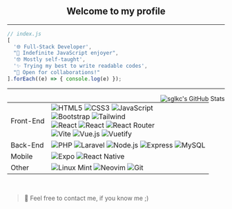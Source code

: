 <h2 align="center">Welcome to my profile</h2>
<hr>

```javascript
// index.js
[
  '🌐 Full-Stack Developer',
  "💛 Indefinite JavaScript enjoyer",
  '🤓 Mostly self-taught',
  '✨ Trying my best to write readable codes',
  "🎉 Open for collaborations!"
].forEach((e) => { console.log(e) });
```
<hr>

<img align="right" alt="sglkc's GitHub Stats" src="https://github-readme-stats.vercel.app/api/top-langs/?username=sglkc&layout=compact&langs_count=8&theme=tokyonight&border_color=30363d">

<table>
	<tr>
		<td>Front-End</td>
		<td>
			<img alt="HTML5" src="https://img.shields.io/badge/HTML5-E34F26.svg?style=flat&logo=HTML5&logoColor=white">
			<img alt="CSS3" src="https://img.shields.io/badge/CSS3-1572B6.svg?style=flat&logo=CSS3&logoColor=white">
			<img alt="JavaScript" src="https://img.shields.io/badge/JavaScript-F7DF1E.svg?style=flat&logo=JavaScript&logoColor=black">
			<br>
			<img alt="Bootstrap" src="https://img.shields.io/badge/Bootstrap-7952B3.svg?style=flat&logo=Bootstrap&logoColor=white">
			<img alt="Tailwind" src="https://img.shields.io/badge/Tailwind-06B6D4.svg?style=flat&logo=Tailwind-CSS&logoColor=white">
			<br>
			<img alt="React" src="https://img.shields.io/badge/React-61DAFB.svg?style=flat&logo=React&logoColor=black">
			<img alt="React" src="https://img.shields.io/badge/Redux-764ABC.svg?style=flat&logo=Redux&logoColor=white">
			<img alt="React Router" src="https://img.shields.io/badge/React%20Router-CA4245.svg?style=flat&logo=React-Router&logoColor=white">
			<br>
			<img alt="Vite" src="https://img.shields.io/badge/Vite-646CFF.svg?style=flat&logo=Vite&logoColor=white">
			<img alt="Vue.js" src="https://img.shields.io/badge/Vue.js-4FC08D.svg?style=flat&logo=vuedotjs&logoColor=white">
			<img alt="Vuetify" src="https://img.shields.io/badge/Vuetify-1867C0.svg?style=flat&logo=Vuetify&logoColor=white">
		</td>
	</tr>
	<tr>
		<td>Back-End</td>
		<td>
			<img alt="PHP" src="https://img.shields.io/badge/PHP-777BB4.svg?style=flat&logo=PHP&logoColor=white">
			<img alt="Laravel" src="https://img.shields.io/badge/Laravel-FF2D20.svg?style=flat&logo=Laravel&logoColor=white">
			<img alt="Node.js" src="https://img.shields.io/badge/Node.js-339933.svg?style=flat&logo=nodedotjs&logoColor=white">
			<img alt="Express" src="https://img.shields.io/badge/Express-000000.svg?style=flat&logo=Express&logoColor=white">
			<img alt="MySQL" src="https://img.shields.io/badge/MySQL-4479A1.svg?style=flat&logo=MySQL&logoColor=white">
		</td>
	</tr>
	<tr>
		<td>Mobile</td>
		<td>
			<img alt="Expo" src="https://img.shields.io/badge/Expo-000020.svg?style=flat&logo=Expo&logoColor=white">
			<img alt="React Native" src="https://img.shields.io/badge/React%20Native-61DAFB.svg?style=flat&logo=React&logoColor=black">
		</td>
	</tr>
	<tr>
		<td>Other</td>
		<td>
			<img alt="Linux Mint" src="https://img.shields.io/badge/Linux%20Mint-87CF3E.svg?style=flat&logo=Linux-Mint&logoColor=white">
			<img alt="Neovim" src="https://img.shields.io/badge/Neovim-57A143.svg?style=flat&logo=Neovim&logoColor=white">
			<img alt="Git" src="https://img.shields.io/badge/Git-F05032.svg?style=flat&logo=Git&logoColor=white">
		</td>
	</tr>
</table>
<br>


> 💌 Feel free to contact me, if you know me ;)
